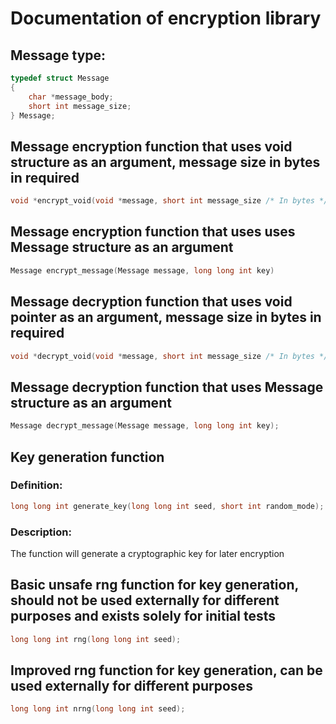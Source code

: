 # Documentation of encryption library

## Message type:
```c
typedef struct Message
{
    char *message_body;
    short int message_size;
} Message;
```

## Message encryption function that uses void structure as an argument, message size in bytes in required

```c
void *encrypt_void(void *message, short int message_size /* In bytes */, long long int key)
```

## Message encryption function that uses uses Message structure as an argument

```c
Message encrypt_message(Message message, long long int key)
```

## Message decryption function that uses void pointer as an argument, message size in bytes in required

```c
void *decrypt_void(void *message, short int message_size /* In bytes */, long long int key)
```

## Message decryption function that uses Message structure as an argument

```c
Message decrypt_message(Message message, long long int key);
```

## Key generation function

### Definition:
```c
long long int generate_key(long long int seed, short int random_mode);
```

### Description:
The function will generate a cryptographic key for later encryption 

## Basic unsafe rng function for key generation, should not be used externally for different purposes and exists solely for initial tests

```c
long long int rng(long long int seed);
```

## Improved rng function for key generation, can be used externally for different purposes

```c
long long int nrng(long long int seed);
```